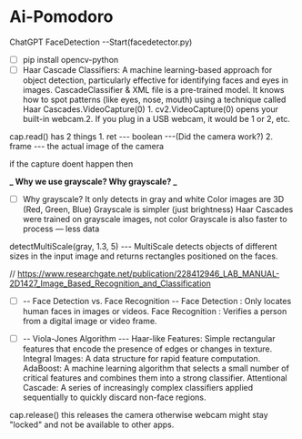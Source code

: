 # Ai-Pomodoro

ChatGPT FaceDetection --Start(facedetector.py)

- [ ] pip install opencv-python
- [ ] Haar Cascade Classifiers: A machine learning-based approach for object detection, particularly effective for identifying faces and eyes in images.
      CascadeClassifier & XML file is a pre-trained model. It knows how to spot patterns (like eyes, nose, mouth) using a technique called Haar Cascades.VideoCapture(0) 1. cv2.VideoCapture(0) opens your built-in webcam.2. If you plug in a USB webcam, it would be 1 or 2, etc.

cap.read() has 2 things 1. ret --- boolean ---(Did the camera work?) 2. frame --- the actual image of the camera

if the capture doent happen then

**_ Why we use grayscale? Why grayscale? _**

- [ ] Why grayscale?
      It only detects in gray and white
      Color images are 3D (Red, Green, Blue)
      Grayscale is simpler (just brightness)
      Haar Cascades were trained on grayscale images, not color
      Grayscale is also faster to process — less data

detectMultiScale(gray, 1.3, 5) --- MultiScale detects objects of different sizes in the input image and returns rectangles positioned on the faces.

// https://www.researchgate.net/publication/228412946_LAB_MANUAL-2D1427_Image_Based_Recognition_and_Classification

- [ ] -- Face Detection vs. Face Recognition --
      Face Detection : Only locates human faces in images or videos.
      Face Recognition : Verifies a person from a digital image or video frame.

- [ ] -- Viola-Jones Algorithm ---
      Haar-like Features: Simple rectangular features that encode the presence of edges or changes in texture.
      Integral Images: A data structure for rapid feature computation.
      AdaBoost: A machine learning algorithm that selects a small number of critical features and combines them into a strong classifier.
      Attentional Cascade: A series of increasingly complex classifiers applied sequentially to quickly discard non-face regions.

cap.release() this releases the camera otherwise webcam might stay "locked" and not be available to other apps.
